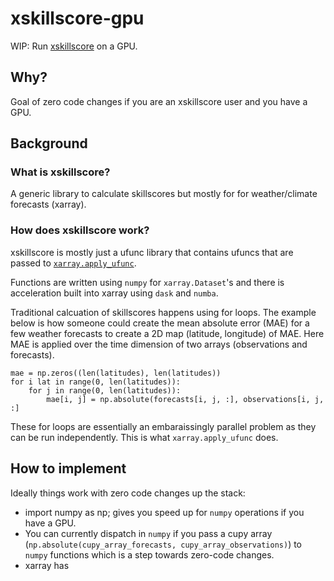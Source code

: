 # xskillscore-gpu

WIP: Run [xskillscore](https://github.com/xarray-contrib/xskillscore) on a GPU.

## Why?

Goal of zero code changes if you are an xskillscore user and you have a GPU.

## Background

### What is xskillscore?

A generic library to calculate skillscores but mostly for for weather/climate forecasts (xarray).

### How does xskillscore work?

xskillscore is mostly just a ufunc library that contains ufuncs that
are passed to [ `xarray.apply_ufunc`](https://docs.xarray.dev/en/stable/generated/xarray.apply_ufunc.html).

Functions are written using `numpy` for `xarray.Dataset`'s and there
is acceleration built into xarray using `dask` and `numba`.

Traditional calcuation of skillscores happens using for loops. The example below is how someone could create the 
mean absolute error (MAE) for a few weather forecasts to create a 2D map (latitude, longitude) of MAE.
Here MAE is applied over the time dimension of two arrays (observations and forecasts).

```
mae = np.zeros((len(latitudes), len(latitudes))
for i lat in range(0, len(latitudes)):
    for j in range(0, len(latitudes)):
        mae[i, j] = np.absolute(forecasts[i, j, :], observations[i, j, :]
```

These for loops are essentially an embaraissingly parallel problem as they can be run independently.
This is what `xarray.apply_ufunc` does.

## How to implement


Ideally things work with zero code changes up the stack:
 - import numpy as np; gives you speed up for `numpy` operations if you have a GPU.
 - You can currently dispatch in `numpy` if you pass a cupy array (`np.absolute(cupy_array_forecasts, cupy_array_observations)`) to `numpy` functions which is a step towards zero-code changes.
 - xarray has 


